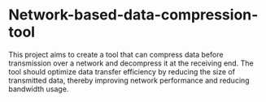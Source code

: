# Network-based-data-compression-tool
This project aims to create a tool that can compress data before transmission over a network and decompress it at the receiving end. The tool should optimize data transfer efficiency by reducing the size of transmitted data, thereby improving network performance and reducing bandwidth usage.
